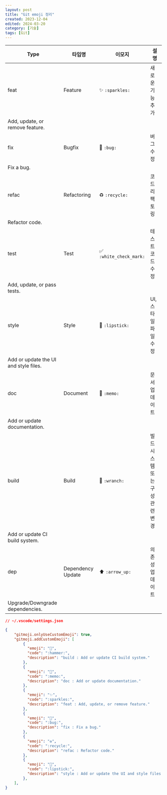 ```yaml
---
layout: post
title: "Git emoji 정리"
created: 2023-12-04
edited: 2024-03-20
category: [기술]
tags: [Git]
---
```



| Type  | 타입명               | 이모지                     | 설명                                                  |
| ----- | ----------------- | ----------------------- | --------------------------------------------------- |
| feat  | Feature           | ✨ `:sparkles:`          | 새로운 기능 추가
Add, update, or remove feature.           |
| fix   | Bugfix            | 🐛 `:bug:`              | 버그 수정
Fix a bug.                                    |
| refac | Refactoring       | ♻️ `:recycle:`          | 코드 리팩토링
Refactor code.                              |
| test  | Test              | ✅ `:white_check_mark:`  | 테스트 코드 수정
Add, update, or pass tests.               |
| style | Style             | 💄 `:lipstick:`         | UI, 스타일 파일 수정
Add or update the UI and style files. |
| doc   | Document          | 📝 `:memo:`             | 문서 업데이트
Add or update documentation.                |
| build | Build             | 🔨 `:wranch:`           | 빌드 시스템 또는 구성 관련 변경
Add or update CI build system.   |
| dep   | Dependency Update | ⬆️ `:arrow_up:`         | 의존성 업데이트
Upgrade/Downgrade dependencies.            |


```json
// ~/.vscode/settings.json

{
	"gitmoji.onlyUseCustomEmoji": true,
	"gitmoji.addCustomEmoji": [
	    {
	      "emoji": "🔨",
	      "code": ":hammer:",
	      "description": "build : Add or update CI build system."
	    },
	    {
	      "emoji": "📝",
	      "code": ":memo:",
	      "description": "doc : Add or update documentation."
	    },
	    {
	      "emoji": "✨",
	      "code": ":sparkles:",
	      "description": "feat : Add, update, or remove feature."
	    },
	    {
	      "emoji": "🐛",
	      "code": ":bug:",
	      "description": "fix : Fix a bug."
	    },
	    {
	      "emoji": "♻️",
	      "code": ":recycle:",
	      "description": "refac : Refactor code."
	    },
	    {
	      "emoji": "💄",
	      "code": ":lipstick:",
	      "description": "style : Add or update the UI and style files."
	    },
	],
}
```

